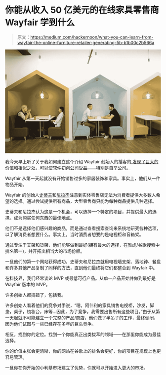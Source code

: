 # 你能从收入 50 亿美元的在线家具零售商 Wayfair 学到什么

> 原文：<https://medium.com/hackernoon/what-you-can-learn-from-wayfair-the-online-furniture-retailer-generating-5b-b1b00c2b566a>

![](img/33eb1130f3f61e6bca673dbb6591dffc.png)

我今天早上听了关于我如何建立这个介绍 Wayfair 创始人的播客的[,发现了巨大的价值和相似之处，可以使软件初创公司受益——特别是自举公司。](https://www.npr.org/podcasts/510313/how-i-built-this)

Wayfair 从第一天起就没有开始销售过多的家居装饰和家具。事实上，他们从一件物品开始。

Wayfair 的创始人[史蒂夫](https://www.google.com/search?rlz=1C5CHFA_enUS749US750&q=Steve+Conine&stick=H4sIAAAAAAAAAOPgE-LSz9U3MKowMYmvUuLVT9c3NMxISrcoyKjK01LPTrbSTyotzsxLLS6GM-LzC1KLEksy8_Os0vJL81JSiwDmw2OfRgAAAA&sa=X&ved=0ahUKEwj-w6iUqr_aAhUE-J8KHYuZCZQQmxMI7gEoAjAV)和[尼拉杰](https://www.google.com/search?rlz=1C5CHFA_enUS749US750&q=Niraj+Shah&stick=H4sIAAAAAAAAAOPgE-LSz9U3MKowMYmvUuLVT9c3NMxISrc0SS9P1lLPTrbSTyotzsxLLS6GM-LzC1KLEksy8_Os0vJL81JSiwCuLU0sRgAAAA&sa=X&ved=0ahUKEwj-w6iUqr_aAhUE-J8KHYuZCZQQmxMI7QEoATAV)注意到实体零售店无法为消费者提供大多数人希望的选择。通过尝试提供所有商品，大型零售商只能为每种商品提供几种选择。

史蒂夫和尼拉杰认为这是一个机会，可以选择一个特定的项目，并提供最大的选择。成为购买任何东西的最佳地点。

他们不是选择他们感兴趣的商品，而是通过查看搜索查询来系统地研究各种选项，以了解消费者想要什么。事实上，当时消费者想要的是电视柜和音箱架。

通过专注于支架和货架，他们能够做到最好(拥有最大的选择，在雅虎/谷歌搜索中排名第一)，并开拓出相当大的市场份额。

一旦他们的第一个网站获得成功，史蒂夫和尼拉杰就用电视墙支架、落地钟、餐盘和许多其他产品复制了同样的方法，直到他们最终将它们都整合到 Wayfair 中。

在科技界，我们经常谈论 MVP 或最低可行产品。从单一产品开始并做到最好是 Wayfair 版本的 MVP。

许多创始人都搞错了，包括我。

许多创始人看着他们的竞争对手说，“嗯，阿什利的家具销售电视柜，沙发，脚垫，桌子，梳妆台，床等…因此，为了竞争，我需要出售所有这些项目。”由于从第一天起就不可能建立一个完整的产品/商店，他们做了半吊子的工作，最终倒闭，因为他们试图与一些已经存在多年的巨头竞争。

相反，找到你的定位。找到一个你能真正出类拔萃的领域——在那里你能成为最佳选择。

你的价值主张会更清晰，你的网站在谷歌上的排名会更好，你的项目在规模上也更容易管理。

一旦你在你开始的小利基市场建立了优势，你就可以开始进入更大的市场。